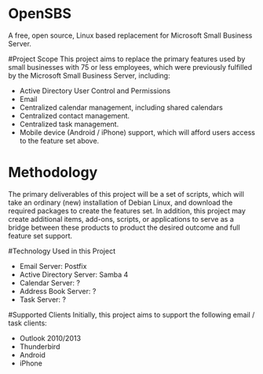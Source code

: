 # OpenSBS
A free, open source, Linux based replacement for Microsoft Small Business Server.

#Project Scope
This project aims to replace the primary features used by small businesses with 75 or less employees, which were previously fulfilled by the Microsoft Small Business Server, including:
* Active Directory User Control and Permissions
* Email
* Centralized calendar management, including shared calendars
* Centralized contact management.
* Centralized task management.
* Mobile device (Android / iPhone) support, which will afford users access to the feature set above.
 
# Methodology
The primary deliverables of this project will be a set of scripts, which will take an ordinary (new) installation of Debian Linux, and download the required packages to create the features set. In addition, this project may create additional items, add-ons, scripts, or applications to serve as a bridge between these products to product the desired outcome and full feature set support.

#Technology Used in this Project
* Email Server: Postfix
* Active Directory Server: Samba 4
* Calendar Server: ?
* Address Book Server: ?
* Task Server: ?

#Supported Clients
Initially, this project aims to support the following email / task clients:
* Outlook 2010/2013
* Thunderbird
* Android
* iPhone
